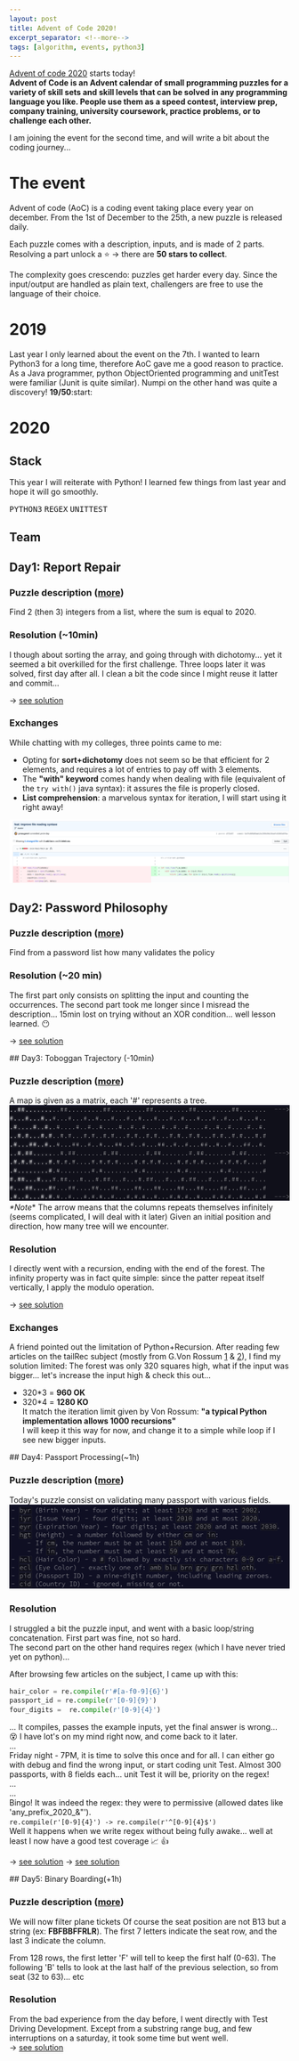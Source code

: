 ```yaml
---
layout: post
title: Advent of Code 2020!
excerpt_separator: <!--more-->
tags: [algorithm, events, python3]
---
```


[Advent of code 2020](https://adventofcode.com/2020/about) starts today!  
__Advent of Code is an Advent calendar of small programming puzzles for a variety of skill sets and skill levels that can be solved in any programming language you like. People use them as a speed contest, interview prep, company training, university coursework, practice problems, or to challenge each other.__

I am joining the event for the second time, and will write a bit about the coding journey...
<!--more-->

# The event

Advent of code (AoC) is a coding event taking place every year on december. From the 1st of December to the 25th, a new puzzle is released daily.

Each puzzle comes with a description, inputs, and is made of 2 parts.
Resolving a part unlock a :star: -> there are **50 stars to collect**.

The complexity goes crescendo: puzzles get harder every day.
Since the input/output are handled as plain text, challengers are free to use the language of their choice.
# 2019
Last year I only learned about the event on the 7th. I wanted to learn Python3 for a long time, therefore AoC gave me a good reason to practice.  
As a Java programmer, python ObjectOriented programming and unitTest were familiar (Junit is quite similar). Numpi on the other hand was quite a discovery!
**19/50**:start:
# 2020
## Stack
This year I will reiterate with Python! I learned few things from last year and hope it will go smoothly.

<kbd>PYTHON3</kbd> <kbd>REGEX</kbd> <kbd>UNITTEST</kbd>
## Team


## Day1: Report Repair
### Puzzle description ([more](https://adventofcode.com/2020/day/1))
Find 2 (then 3) integers from a list, where the sum is equal to 2020.

### Resolution (~10min)
I though about sorting the array, and going through with dichotomy... yet it seemed a bit overkilled for the first challenge.
Three loops later it was solved, first day after all. I clean a bit the code since I might reuse it latter and commit...

-> [see solution](https://github.com/ymougenel/advent-of-code/blob/master/2020/day1/main.py)
### Exchanges
While chatting with my colleges, three points came to me:
* Opting for __sort+dichotomy__ does not seem so be that efficient for 2 elements, and requires a lot of entries to pay off with 3 elements.
* The **"with" keyword** comes handy when dealing with file (equivalent of the `try with()` java syntax): it assures the file is properly closed.
* **List comprehension**: a marvelous syntax for iteration, I will start using it right away!

![list comprehension first implem](../assets/advent_of_code2020/list_comprehension.png)


## Day2: Password Philosophy
### Puzzle description ([more](https://adventofcode.com/2020/day/2))
Find from a password list how many validates the policy

### Resolution (~20 min)
The first part only consists on splitting the input and counting the occurrences.
The second part took me longer since I misread the description... 15min lost on trying without an XOR condition... well lesson learned. :no_mouth:

-> [see solution](https://github.com/ymougenel/advent-of-code/blob/master/2020/day2/main.py)

## Day3: Toboggan Trajectory (-10min)
### Puzzle description ([more](https://adventofcode.com/2020/day/2))
A map is given as a matrix, each '#' represents a tree. 
![list comprehension first implem](../assets/advent_of_code2020/day3_2020.png)
_*Note_* The arrow means that the columns repeats themselves infinitely (seems complicated, I will deal with it later)
Given an initial position and direction, how many tree will we encounter.

### Resolution
I directly went with a recursion, ending with the end of the forest.
The infinity property was in fact quite simple: since the patter repeat itself vertically, I apply the modulo operation.

-> [see solution](https://github.com/ymougenel/advent-of-code/blob/master/2020/day3/main.py)

### Exchanges
A friend pointed out the limitation of Python+Recursion. After reading few articles on the tailRec subject (mostly from G.Von Rossum [1](http://neopythonic.blogspot.com/2009/04/tail-recursion-elimination.html) & [2](http://neopythonic.blogspot.com/2009/04/final-words-on-tail-calls.html)), I find my solution limited:
The forest was only 320 squares high, what if the input was bigger... let's increase the input high & check this out...  
* 320*3 = **960 OK**  
* 320*4 = **1280 KO**  
It match the iteration limit given by Von Rossum: __"a typical Python implementation allows 1000 recursions"__  
I will keep it this way for now, and change it to a simple while loop if I see new bigger inputs.

## Day4: Passport Processing(~1h)
### Puzzle description ([more](https://adventofcode.com/2020/day/4))
Today's puzzle consist on validating many passport with various fields.
![passport fields](../assets/advent_of_code2020/day4_fields.png)

### Resolution
I struggled a bit the puzzle input, and went with a basic loop/string concatenation.
First part was fine, not so hard.  
The second part on the other hand requires regex (which I have never tried yet on python)...

After browsing few articles on the subject, I came up with this:
```python
hair_color = re.compile(r'#[a-f0-9]{6}')
passport_id = re.compile(r'[0-9]{9}')
four_digits =  re.compile(r'[0-9]{4}')
```
... It compiles, passes the example inputs, yet the final answer is wrong...    
:dizzy_face: I have lot's on my mind right now, and come back to it later.  
...  
Friday night - 7PM, it is time to solve this once and for all. I can either go with debug and find the wrong input, or start coding unit Test.
Almost 300 passports, with 8 fields each... unit Test it will be, priority on the regex!  
...  
...  
Bingo! It was indeed the regex: they were to permissive (allowed dates like 'any_prefix_2020_&"').  
`re.compile(r'[0-9]{4}') -> re.compile(r'^[0-9]{4}$')`  
Well it happens when we write regex without being fully awake... well at least I now have a good test coverage :chart_with_upwards_trend: :+1:

-> [see solution](https://github.com/ymougenel/advent-of-code/blob/master/2020/day4/)
-> [see solution](https://github.com/ymougenel/advent-of-code/blob/master/2020/day4/)

## Day5: Binary Boarding(+1h)
### Puzzle description ([more](https://adventofcode.com/2020/day/5))
We will now filter plane tickets
Of course the seat position are not B13 but a string (ex: __FBFBBFFRLR__). 
The first 7 letters indicate the seat row, and the last 3 indicate the column.

From 128 rows, the first letter 'F' will tell to keep the first half (0-63). The following 'B' tells to look at the last half of the previous selection, so from seat  (32 to 63)... etc

### Resolution
From the bad experience from the day before, I went directly with Test Driving Development. Except from a substring range bug, and few interruptions on a saturday, it took some time but went well.  
-> [see solution](https://github.com/ymougenel/advent-of-code/blob/master/2020/day5/)
